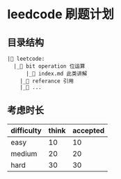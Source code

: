 # leedcode 刷题计划

## 目录结构

```text
|📂 leetcode:
  |_📂 bit operation 位运算
	  |_📄 index.md 此类讲解
    |_📂 referance 引用
	|_📂 ...
```

## 考虑时长

| difficulty | think | accepted |
| ---------- | ----- | -------- |
| easy       | 10    | 10       |
| medium     | 20    | 20       |
| hard       | 30    | 30       |